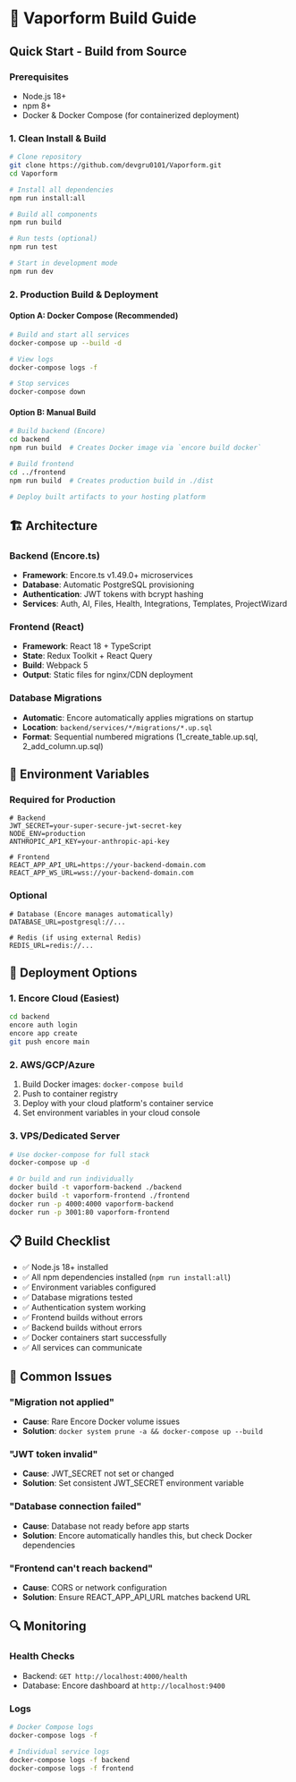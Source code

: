 # 🚀 Vaporform Build Guide

## Quick Start - Build from Source

### Prerequisites
- Node.js 18+
- npm 8+
- Docker & Docker Compose (for containerized deployment)

### 1. Clean Install & Build
```bash
# Clone repository
git clone https://github.com/devgru0101/Vaporform.git
cd Vaporform

# Install all dependencies
npm run install:all

# Build all components
npm run build

# Run tests (optional)
npm run test

# Start in development mode
npm run dev
```

### 2. Production Build & Deployment

#### Option A: Docker Compose (Recommended)
```bash
# Build and start all services
docker-compose up --build -d

# View logs
docker-compose logs -f

# Stop services
docker-compose down
```

#### Option B: Manual Build
```bash
# Build backend (Encore)
cd backend
npm run build  # Creates Docker image via `encore build docker`

# Build frontend
cd ../frontend
npm run build  # Creates production build in ./dist

# Deploy built artifacts to your hosting platform
```

## 🏗️ Architecture

### Backend (Encore.ts)
- **Framework**: Encore.ts v1.49.0+ microservices
- **Database**: Automatic PostgreSQL provisioning
- **Authentication**: JWT tokens with bcrypt hashing
- **Services**: Auth, AI, Files, Health, Integrations, Templates, ProjectWizard

### Frontend (React)
- **Framework**: React 18 + TypeScript
- **State**: Redux Toolkit + React Query
- **Build**: Webpack 5
- **Output**: Static files for nginx/CDN deployment

### Database Migrations
- **Automatic**: Encore automatically applies migrations on startup
- **Location**: `backend/services/*/migrations/*.up.sql`
- **Format**: Sequential numbered migrations (1_create_table.up.sql, 2_add_column.up.sql)

## 🔧 Environment Variables

### Required for Production
```env
# Backend
JWT_SECRET=your-super-secure-jwt-secret-key
NODE_ENV=production
ANTHROPIC_API_KEY=your-anthropic-api-key

# Frontend  
REACT_APP_API_URL=https://your-backend-domain.com
REACT_APP_WS_URL=wss://your-backend-domain.com
```

### Optional
```env
# Database (Encore manages automatically)
DATABASE_URL=postgresql://...

# Redis (if using external Redis)
REDIS_URL=redis://...
```

## 🚀 Deployment Options

### 1. Encore Cloud (Easiest)
```bash
cd backend
encore auth login
encore app create
git push encore main
```

### 2. AWS/GCP/Azure
1. Build Docker images: `docker-compose build`
2. Push to container registry
3. Deploy with your cloud platform's container service
4. Set environment variables in your cloud console

### 3. VPS/Dedicated Server
```bash
# Use docker-compose for full stack
docker-compose up -d

# Or build and run individually
docker build -t vaporform-backend ./backend
docker build -t vaporform-frontend ./frontend
docker run -p 4000:4000 vaporform-backend
docker run -p 3001:80 vaporform-frontend
```

## 📋 Build Checklist

- ✅ Node.js 18+ installed
- ✅ All npm dependencies installed (`npm run install:all`)
- ✅ Environment variables configured
- ✅ Database migrations tested
- ✅ Authentication system working
- ✅ Frontend builds without errors
- ✅ Backend builds without errors
- ✅ Docker containers start successfully
- ✅ All services can communicate

## 🐛 Common Issues

### "Migration not applied" 
- **Cause**: Rare Encore Docker volume issues
- **Solution**: `docker system prune -a && docker-compose up --build`

### "JWT token invalid"
- **Cause**: JWT_SECRET not set or changed
- **Solution**: Set consistent JWT_SECRET environment variable

### "Database connection failed"
- **Cause**: Database not ready before app starts
- **Solution**: Encore automatically handles this, but check Docker dependencies

### "Frontend can't reach backend"
- **Cause**: CORS or network configuration
- **Solution**: Ensure REACT_APP_API_URL matches backend URL

## 🔍 Monitoring

### Health Checks
- Backend: `GET http://localhost:4000/health`
- Database: Encore dashboard at `http://localhost:9400`

### Logs
```bash
# Docker Compose logs
docker-compose logs -f

# Individual service logs
docker-compose logs -f backend
docker-compose logs -f frontend
```